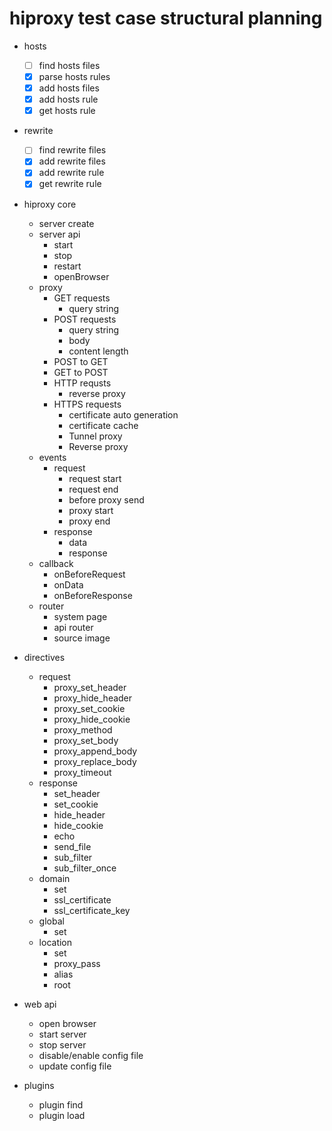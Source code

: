 # hiproxy test case structural planning

* hosts
  - [ ] find hosts files
  - [x] parse hosts rules
  - [x] add hosts files
  - [x] add hosts rule
  - [x] get hosts rule

* rewrite
  - [ ] find rewrite files
  - [x] add rewrite files
  - [x] add rewrite rule
  - [x] get rewrite rule

* hiproxy core
  * server create
  * server api
    * start
    * stop
    * restart
    * openBrowser
  * proxy
    * GET requests
      * query string
    * POST requests
      * query string
      * body
      * content length
    * POST to GET
    * GET to POST
    * HTTP requsts
      * reverse proxy
    * HTTPS requests
      * certificate auto generation
      * certificate cache
      * Tunnel proxy
      * Reverse proxy
  * events
    * request
      * request start
      * request end
      * before proxy send
      * proxy start
      * proxy end
    * response
      * data
      * response
  * callback
    * onBeforeRequest
    * onData
    * onBeforeResponse
  * router
    * system page
    * api router
    * source image

* directives
  * request
    * proxy_set_header
    * proxy_hide_header
    * proxy_set_cookie
    * proxy_hide_cookie
    * proxy_method
    * proxy_set_body
    * proxy_append_body
    * proxy_replace_body
    * proxy_timeout
  * response
    * set_header
    * set_cookie
    * hide_header
    * hide_cookie
    * echo
    * send_file
    * sub_filter
    * sub_filter_once
  * domain
    * set
    * ssl_certificate
    * ssl_certificate_key
  * global
    * set
  * location
    * set
    * proxy_pass
    * alias
    * root

* web api
  * open browser
  * start server
  * stop server
  * disable/enable config file
  * update config file

* plugins
  * plugin find
  * plugin load

